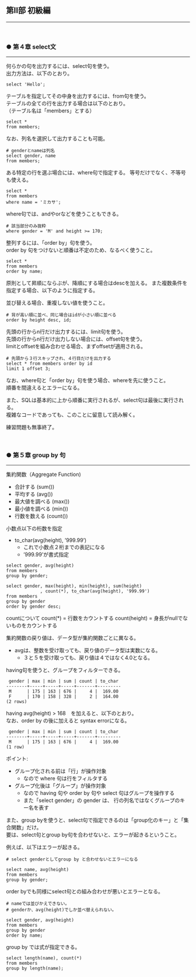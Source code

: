 ## 第II部 初級編
---
<br>

### ● 第４章 select文
---

何らかの句を出力するには、select句を使う。  
出力方法は、以下のとおり。  

```
select 'Hello';
```

テーブルを指定してその中身を出力するには、from句を使う。  
テーブルの全ての行を出力する場合は以下のとおり。  
（テーブル名は「members」とする）  

```
select *
from members;
```

なお、列名を選択して出力することも可能。  

```
# genderとnameは列名
select gender, name
from members;
```

ある特定の行を選ぶ場合には、where句で指定する。
等号だけでなく、不等号も使える。  

```
select *
from members
where name = 'ミカサ';
```

where句では、andやorなどを使うこともできる。

```
# 該当部分のみ抜粋
where gender = 'M' and height >= 170;
```

整列するには、「order by」句を使う。  
order by 句をつけないと順番は不定のため、なるべく使うこと。  

```
select *
from members
order by name;
```

原則として昇順にならぶが、降順にする場合はdescを加える。
また複数条件を指定する場合、以下のように指定する。

並び替える場合、重複しない値を使うこと。  

```
# 背が高い順に並べ、同じ場合はidが小さい順に並べる
order by height desc, id;
```

先頭の行からn行だけ出力するには、limit句を使う。  
先頭の行からn行だけ出力しない場合には、offset句を使う。  
limitとoffsetを組み合わせる場合、まずoffsetが適用される。  

```
# 先頭から３行スキップされ、４行目だけを出力する
select * from members order by id
limit 1 offset 3;
```

なお、where句と「order by」句を使う場合、whereを先に使うこと。  
順番を間違えるとエラーになる。  

また、SQLは基本的に上から順番に実行されるが、select句は最後に実行される。  
複雑なコードであっても、このことに留意して読み解く。  

練習問題も無事終了。  

<br>

### ● 第５章 group by 句

---

集約関数（Aggregate Function)  

- 合計する (sum())
- 平均する (avg())
- 最大値を調べる (max()) 
- 最小値を調べる (min()) 
- 行数を数える (count())

小数点以下の桁数を指定
- to_char(avg(height), ’999.99’)
  - これで小数点２桁までの表記になる
  - ’999.99’が書式指定

```
select gender, avg(height)
from members
group by gender;
```

```
select gender, max(height), min(height), sum(height)
             , count(*), to_char(avg(height), '999.99')
from members
group by gender
order by gender desc;
```

countについて
count(*) = 行数をカウントする
count(height) = 身長がnullでないものをカウントする

集約関数の戻り値は、データ型が集約関数ごとに異なる。
- avgは、整数を受け取っても、戻り値のデータ型は実数になる。
  - ３と５を受け取っても、戻り値は４ではなく4.0となる。

having句を使うと、グループをフィルターできる。

```
 gender | max | min | sum | count | to_char 
--------+-----+-----+-----+-------+---------
 M      | 175 | 163 | 676 |     4 |  169.00
 F      | 170 | 158 | 328 |     2 |  164.00
(2 rows)
```

having avg(height) > 168　を加えると、以下のとおり。  
なお、order by の後に加えると syntax errorになる。  

```
 gender | max | min | sum | count | to_char 
--------+-----+-----+-----+-------+---------
 M      | 175 | 163 | 676 |     4 |  169.00
(1 row)
```

ポイント:
- グループ化される前は「行」が操作対象
  - なので where 句は行をフィルタする
- グループ化後は「グループ」が操作対象
  - なので having 句や order by 句や select 句はグループを操作する
  - また「select gender」の gender は、 行の列名ではなくグループのキー名を表す

また、group byを使うと、select句で指定できるのは「group化のキー」と「集合関数」だけ。  
要は、select句とgroup by句を合わせないと、エラーが起きるということ。  

例えば、以下はエラーが起きる。  

```
# select genderとしてgroup by と合わせないとエラーになる

select name, avg(height)
from members
group by gender;
```

order byでも同様にselect句との組み合わせが悪いとエラーとなる。  

```
# nameでは並びかえできない。
# genderか、avg(height)でしか並べ替えられない。  

select gender, avg(height)
from members
group by gender
order by name;
```

group by では式が指定できる。

```
select length(name), count(*)
from members
group by length(name); 
```

